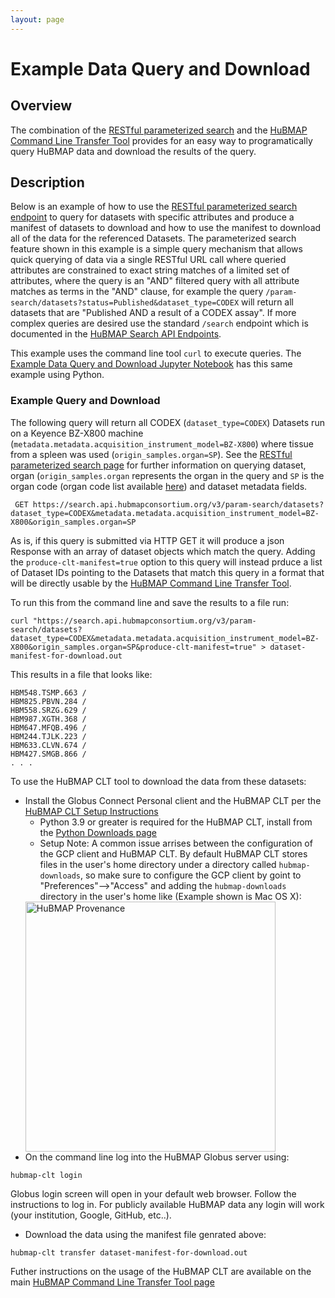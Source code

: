 ```yaml
---
layout: page
---
```

# Example Data Query and Download

## Overview
The combination of the [RESTful parameterized search](index.html) and the [HuBMAP Command Line Transfer Tool](../clt/index.html) provides for an easy way to programatically query HuBMAP data and download the results of the query.

## Description
Below is an example of how to use the [RESTful parameterized search endpoint](index.html) to query for datasets with specific attributes and produce a manifest of datasets to download and how to use the manifest to download all of the data for the referenced Datasets. The parameterized search feature shown in this example is a simple query mechanism that allows quick querying of data via a single RESTful URL call where queried attributes are constrained to exact string matches of a limited set of attributes, where the query is an "AND" filtered query with all attribute matches as terms in the "AND" clause, for example the query `/param-search/datasets?status=Published&dataset_type=CODEX` will return all datasets that are "Published AND a result of a CODEX assay".  If more complex queries are desired use the standard `/search` endpoint which is documented in the [HuBMAP Search API Endpoints](https://smart-api.info/ui/7aaf02b838022d564da776b03f357158).

This example uses the command line tool `curl` to execute queries.  The [Example Data Query and Download Jupyter Notebook](https://github.com/hubmapconsortium/search-api/blob/main/examples/Parameter%20Search%20and%20Download%20Tutorial.ipynb) has this same example using Python.

### Example Query and Download

The following query will return all CODEX (`dataset_type=CODEX`) Datasets run on a Keyence BZ-X800 machine (`metadata.metadata.acquisition_instrument_model=BZ-X800`) where tissue from a spleen was used (`origin_samples.organ=SP`).  See the [RESTful parameterized search page](index.html) for further information on querying dataset, organ (`origin_samples.organ` represents the organ in the query and `SP` is the organ code (organ code list available [here](schema-sample.html#organ-attribute-values)) and dataset metadata fields.

```
 GET https://search.api.hubmapconsortium.org/v3/param-search/datasets?dataset_type=CODEX&metadata.metadata.acquisition_instrument_model=BZ-X800&origin_samples.organ=SP
```

As is, if this query is submitted via HTTP GET it will produce a json Response with an array of dataset objects which match the query.  Adding the `produce-clt-manifest=true` option to this query will instead prduce a list of Dataset IDs pointing to the Datasets that match this query in a format that will be directly usable by the [HuBMAP Command Line Transfer Tool](../clt/index.html).

To run this from the command line and save the results to a file run:
```
curl "https://search.api.hubmapconsortium.org/v3/param-search/datasets?dataset_type=CODEX&metadata.metadata.acquisition_instrument_model=BZ-X800&origin_samples.organ=SP&produce-clt-manifest=true" > dataset-manifest-for-download.out
```

This results in a file that looks like:

```
HBM548.TSMP.663 /
HBM825.PBVN.284 /
HBM558.SRZG.629 /
HBM987.XGTH.368 /
HBM647.MFQB.496 /
HBM244.TJLK.223 /
HBM633.CLVN.674 /
HBM427.SMGB.866 /
. . .
```

To use the HuBMAP CLT tool to download the data from these datasets:

  - Install the Globus Connect Personal client and the HuBMAP CLT per the [HuBMAP CLT Setup Instructions](../clt/install-hubmap-clt.html)
    - Python 3.9 or greater is required for the HuBMAP CLT, install from the [Python Downloads page](https://www.python.org/downloads/)
    - Setup Note: A common issue arrises between the configuration of the GCP client and HuBMAP CLT.  By default HuBMAP CLT stores files in the user's home directory under a directory called `hubmap-downloads`, so make sure to configure the GCP client by goint to "Preferences"-->"Access" and adding the `hubmap-downloads` directory in the user's home like (Example shown is Mac OS X):<br/>
    <img src="/images/globus-properties.png" alt="HuBMAP Provenance" width="400"/>
  - On the command line log into the HuBMAP Globus server using:
  ```
  hubmap-clt login
  ```
  Globus login screen will open in your default web browser.  Follow the instructions to log in.  For publicly available HuBMAP data any login will work (your institution, Google, GitHub, etc..).
  - Download the data using the manifest file genrated above:
  ```
  hubmap-clt transfer dataset-manifest-for-download.out
  ```

Futher instructions on the usage of the HuBMAP CLT are available on the main [HuBMAP Command Line Transfer Tool page](../clt/index.html)